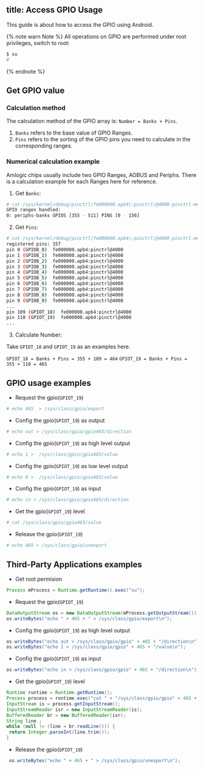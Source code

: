 title: Access GPIO Usage
---

This guide is about how to access the GPIO using Android.

{% note warn Note %}
All operations on GPIO are performed under root privileges, switch to root:

```sh
$ su
#
```

{% endnote %}



## Get GPIO value

### Calculation method

The calculation method of the GPIO array is: `Number = Banks + Pins`.

1. `Banks` refers to the base value of GPIO Ranges.
2. `Pins` refers to the sorting of the GPIO pins you need to calculate in the corresponding ranges.

### Numerical calculation example

Amlogic chips usually include two GPIO Ranges, AOBUS and Periphs. There is a calculation example for each Ranges here for reference.


1. Get `Banks`:

```sh
# cat /sys/kernel/debug/pinctrl/fe000000.apb4\:pinctrl\@4000-pinctrl-meson/gpio-ranges
GPIO ranges handled:
0: periphs-banks GPIOS [355 - 511] PINS [0 - 156]
```

2. Get `Pins`:

```sh
# cat /sys/kernel/debug/pinctrl/fe000000.apb4\:pinctrl\@4000-pinctrl-meson/pins
registered pins: 157
pin 0 (GPIOB_0)  fe000000.apb4:pinctrl@4000
pin 1 (GPIOB_1)  fe000000.apb4:pinctrl@4000
pin 2 (GPIOB_2)  fe000000.apb4:pinctrl@4000
pin 3 (GPIOB_3)  fe000000.apb4:pinctrl@4000
pin 4 (GPIOB_4)  fe000000.apb4:pinctrl@4000
pin 5 (GPIOB_5)  fe000000.apb4:pinctrl@4000
pin 6 (GPIOB_6)  fe000000.apb4:pinctrl@4000
pin 7 (GPIOB_7)  fe000000.apb4:pinctrl@4000
pin 8 (GPIOB_8)  fe000000.apb4:pinctrl@4000
pin 9 (GPIOB_9)  fe000000.apb4:pinctrl@4000
...
pin 109 (GPIOT_18)  fe000000.apb4:pinctrl@4000
pin 110 (GPIOT_19)  fe000000.apb4:pinctrl@4000
...
```

3. Calculate Number:

Take `GPIOT_18` and `GPIOT_19` as an examples here.

`GPIOT_18 = Banks + Pins = 355 + 109 = 464`
`GPIOT_19 = Banks + Pins = 355 + 110 = 465`


## GPIO usage examples

* Request the gpio(`GPIOT_19`)

```bash
# echo 465  > /sys/class/gpio/export
```

* Config the gpio(`GPIOT_19`) as  output

```bash
# echo out > /sys/class/gpio/gpio465/direction
```

* Config the gpio(`GPIOT_19`) as high level output

```bash
# echo 1 >  /sys/class/gpio/gpio465/value
```

* Config  the gpio(`GPIOT_19`) as low level output

```bash
# echo 0 >  /sys/class/gpio/gpio465/value
```

* Config the gpio(`GPIOT_19`) as input

```bash
# echo in > /sys/class/gpio/gpio465/direction
```

* Get the gpio(`GPIOT_19`) level

```bash
# cat /sys/class/gpio/gpio465/value
```

* Release the gpio(`GPIOT_19`)

```bash
# echo 465 > /sys/class/gpio/unexport
```

## Third-Party Applications examples

* Get root permision

```java
Process mProcess = Runtime.getRuntime().exec("su");
```

* Request the gpio(`GPIOT_19`)

```java
DataOutputStream os = new DataOutputStream(mProcess.getOutputStream());
os.writeBytes("echo " + 465 + " > /sys/class/gpio/export\n");
```

* Config the gpio(`GPIOT_19`) as high level output

```java
os.writeBytes("echo out > /sys/class/gpio/gpio" + 465 + "/direction\n");
os.writeBytes("echo 1 > /sys/class/gpio/gpio" + 465 + "/value\n");
```

* Config the gpio(`GPIOT_19`) as input

```java
os.writeBytes("echo in > /sys/class/gpio/gpio" + 465 + "/direction\n");
```

* Get the gpio(`GPIOT_19`) level

```java
Runtime runtime = Runtime.getRuntime(); 
Process process = runtime.exec("cat " + "/sys/class/gpio/gpio" + 465 + "/value");  
InputStream is = process.getInputStream(); 
InputStreamReader isr = new InputStreamReader(is); 
BufferedReader br = new BufferedReader(isr); 
String line ; 
while (null != (line = br.readLine())) { 
 return Integer.parseInt(line.trim()); 
} 
```

* Release the gpio(`GPIOT_19`)

```java
 os.writeBytes("echo " + 465 + " > /sys/class/gpio/unexport\n");
```

